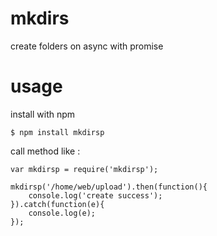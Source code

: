 # mkdirs
create folders on async with promise

# usage

install with npm
```
$ npm install mkdirsp
```

call method like :
```
var mkdirsp = require('mkdirsp');

mkdirsp('/home/web/upload').then(function(){
	console.log('create success');
}).catch(function(e){
	console.log(e);
});

```

